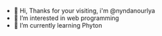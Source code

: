 - 👋 Hi, Thanks for your visiting, i'm @nyndanourlya
- 👀 I’m interested in web programming
- 🌱 I’m currently learning Phyton

<!---
nyndanourlya/nyndanourlya is a ✨ special ✨ repository because its `README.md` (this file) appears on your GitHub profile.
You can click the Preview link to take a look at your changes.
--->
